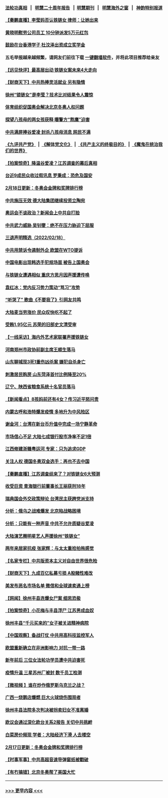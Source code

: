 #### [法轮功真相](https://github.com/gfw-breaker/truth/blob/master/README.md?t=0) &nbsp;&nbsp;|&nbsp;&nbsp; [明慧二十周年报告](https://github.com/gfw-breaker/mh-reports/blob/master/README.md?t=0) &nbsp;&nbsp;|&nbsp;&nbsp;[明慧期刊](https://github.com/gfw-breaker/mh-qikan) &nbsp;&nbsp;|&nbsp;&nbsp; [明慧海外之窗](https://github.com/gfw-breaker/mh-news/blob/master/README.md?t=0) &nbsp;&nbsp;|&nbsp;&nbsp; [神韵特别报道](https://github.com/gfw-breaker/mh-news/blob/master/shenyun.md?t=0)
#### [【秦鹏直播】李莹妈否认铁链女 律师：让她出来](../pages/nsc413/n13588152.md?t=02191001) 
#### [黄晓明慰劳公司员工 10分钟派发5万元红包](../pages/nsc413/n13587858.md?t=02191001) 
#### [鼓励在台香港学子 杜汶泽出资成立奖学金](../pages/nsc413/n13588009.md?t=02191001) 
#### 五毛举报越来越频繁，请网友们前往下载 [一键翻墙软件](https://github.com/gfw-breaker/ssr-accounts)，并将此项目推荐给亲友
#### [【远见快评】最高层出动 铁链女案未来4大走向](../pages/nsc413/n13588115.md?t=02191001) 
#### [【财商天下】中共热捧灵活就业 另有隐情](../pages/nsc413/n13587793.md?t=02191001) 
#### [徐州“锁链女”是李莹？技术比对结果令人震惊](../pages/nsc413/n13588055.md?t=02191001) 
#### [体育组织促国奥会解决北京冬奥人权问题](../pages/nsc413/n13588127.md?t=02191001) 
#### [探望八孩母的两女孩获释 曝警方“熬鹰”迫害](../pages/nsc413/n13587946.md?t=02191001) 
#### [中共满屏捧谷爱凌 封杀八孩母消息 网民不满](../pages/nsc413/n13587980.md?t=02191001) 
#### [《九评共产党》](https://github.com/begood0513/9ping.md/blob/master/README.md) &nbsp;|&nbsp; [《解体党文化》](../../../../jtdwh.md/blob/master/README.md)  &nbsp;|&nbsp; [《共产主义的终极目的》](../../../../gczydzjmd.md/blob/master/README.md) &nbsp;|&nbsp; [《魔鬼在统治我们的世界》](../../../../mgztzwmdsj.md/blob/master/README.md) 
#### [【拍案惊奇】降温谷爱凌？江苏调查的幕后真相](../pages/nsc413/n13587622.md?t=02191001) 
#### [台近9成民众收过假讯息 罗秉成：恐危及国安](../pages/nsc413/n13587764.md?t=02191001) 
#### [2月18日更新：冬奥会金牌和奖牌排行榜](../pages/nsc413/n13587247.md?t=02191001) 
#### [中共施压无效 德大陆集团继续投资立陶宛](../pages/nsc413/n13587776.md?t=02191001) 
#### [奥运会不谈政治？新闻会上中共自打脸](../pages/nsc413/n13587758.md?t=02191001) 
#### [中共武力威胁 吴钊燮：绝不在压力胁迫下屈服](../pages/nsc413/n13587620.md?t=02191001) 
#### [三退声明精选（2022/02/18）](../pages/nsc413/n13587738.md?t=02191001) 
#### [中共用禁诉令遏制外企 欧盟在WTO提诉](../pages/nsc413/n13587601.md?t=02191001) 
#### [中国电影出现韩选手犯规场面 被告上国奥会](../pages/nsc413/n13587199.md?t=02191001) 
#### [与铁链女遭遇相似 重庆方思月因声援遭传唤](../pages/nsc413/n13587346.md?t=02191001) 
#### [袁红冰：党内反习势力策动“骂习”攻势](../pages/nsc413/n13587202.md?t=02191001) 
#### [“听哭了” 歌曲《不要我了》引网友共鸣](../pages/nsc413/n13587047.md?t=02191001) 
#### [大陆麦当劳涨价 民众叹快吃不起了](../pages/nsc413/n13586658.md?t=02191001) 
#### [受贿1.95亿元 苏荣的旧部史文清受审](../pages/nsc413/n13586891.md?t=02191001) 
#### [【一线采访】海内外艺术家联署声援铁链女](../pages/nsc413/n13586106.md?t=02191001) 
#### [河南郑州市政协前副主席王顺生落马](../pages/nsc413/n13586759.md?t=02191001) 
#### [山东聊城现3死1重伤凶杀案 嫌犯自杀身亡](../pages/nsc413/n13586693.md?t=02191001) 
#### [刺激居民购房 山东菏泽首付比例降至20%](../pages/nsc413/n13585937.md?t=02191001) 
#### [辽宁、陕西省粮食系统十名官员落马](../pages/nsc413/n13586560.md?t=02191001) 
#### [【新闻看点】8孩妈前还有4女？传习近平怒问责](../pages/nsc413/n13585388.md?t=02191001) 
#### [内蒙古呼和浩特爆发疫情 多地升为中风险区](../pages/nsc413/n13586075.md?t=02191001) 
#### [谢金河：台湾在新台币升值中完成一场宁静革命](../pages/nsc413/n13585908.md?t=02191001) 
#### [市场信心不足 大陆七成银行股市净率不足1倍](../pages/nsc413/n13585638.md?t=02191001) 
#### [江西修建浙赣粤运河 专家：只为追求GDP](../pages/nsc413/n13585606.md?t=02191001) 
#### [关注人权 德国冬奥双金选手：再也不去中国](../pages/nsc413/n13586065.md?t=02191001) 
#### [【秦鹏直播】江苏调查组来了？对铁链女6大预测](../pages/nsc413/n13585426.md?t=02191001) 
#### [收受巨资 青海银行前董事长王丽获刑18年](../pages/nsc413/n13585745.md?t=02191001) 
#### [瑞典国会外交政策辩论 台湾民主获跨党派支持](../pages/nsc413/n13585771.md?t=02191001) 
#### [分析：俄乌之战难爆发 北京陷战略困境](../pages/nsc413/n13584724.md?t=02191001) 
#### [分析：只能有一种声音 中共不允许质疑谷爱凌](../pages/nsc413/n13585354.md?t=02191001) 
#### [大陆演艺圈明星艺人声援徐州“铁链女”](../pages/nsc413/n13585319.md?t=02191001) 
#### [两年来居家抗疫 张家辉：与太太重拾拍拖感觉](../pages/nsc413/n13585220.md?t=02191001) 
#### [【名家专栏】中共版资本主义对自由世界很危险](../pages/nsc413/n13584338.md?t=02191001) 
#### [【财商天下】九成百亿私募亏损 A股赌性难改](../pages/nsc413/n13585096.md?t=02191001) 
#### [美发布恶名市场名单 微信和全球速卖通上榜](../pages/nsc413/n13585023.md?t=02191001) 
#### [【网闻】徐州丰县连爆女尸案 细思恐极](../pages/nsc413/n13585166.md?t=02191001) 
#### [【拍案惊奇】小花梅与丰县浮尸 江苏男成血奴](../pages/nsc413/n13584843.md?t=02191001) 
#### [徐州丰县“千元买来的”女子被关进精神病院](../pages/nsc413/n13584534.md?t=02191001) 
#### [【中国观察】备战打仗 中共用高科技监控军人](../pages/nsc413/n13583873.md?t=02191001) 
#### [欧盟重新确立在非洲影响力 对抗一带一路](../pages/nsc413/n13584975.md?t=02191001) 
#### [新年前后 三位女法轮功学员遭中共迫害死](../pages/nsc413/n13584573.md?t=02191001) 
#### [疫情升温 三星苏州厂被封 数千员工检测](../pages/nsc413/n13582751.md?t=02191001) 
#### [【微视频 】谁在炒作俄罗斯乌克兰之战？](../pages/nsc413/n13584751.md?t=02191001) 
#### [广西一烧鹅店爆燃 巨大火球烧伤围观者](../pages/nsc413/n13584643.md?t=02191001) 
#### [徐州丰县法院多次判决被拐卖妇女不准离婚](../pages/nsc413/n13581848.md?t=02191001) 
#### [欧议会通过深化欧台关系2报告 关切中共挑衅](../pages/nsc413/n13584855.md?t=02191001) 
#### [白菜房价频现 学者：大陆经济下滑 人去楼空](../pages/nsc413/n13582499.md?t=02191001) 
#### [2月17日更新：冬奥会金牌和奖牌排行榜](../pages/nsc413/n13584301.md?t=02191001) 
#### [【时事军事】中共高超音速导弹窗纸被戳破](../pages/nsc413/n13582161.md?t=02191001) 
#### [【有冇搞错】北京冬奥帮了美国大忙](../pages/nsc413/n13582218.md?t=02191001) 

----
#### [ >>> 更早内容 <<< ](../indexes/nsc413-earlier.md)
